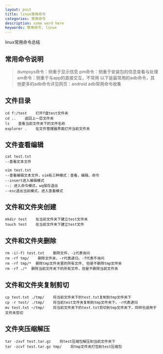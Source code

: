 ```yaml
---
layout: post
title: linux常用命令
categories: 常用命令
description: some word here
keywords: 常用命令, linux
---
```


linux常用命令总结

## 常用命令说明

> dumpsys命令：侧重于显示信息
> pm命令：侧重于安装包的信息查看与处理
> am命令：侧重于与app的直接交互，不常用
> 以下是最常用的adb命令，其他更多的adb命令详见网页：android adb常用命令收集

## 文件目录

```
cd f:/test    打开f盘test文件夹
cd ..    返回上一层文件夹
ls    查看当前文件夹下的文件名称
explorer .    在文件管理器界面打开当前文件夹
```

## 文件查看编辑

```
cat test.txt
--查看文本文件

vim test.txt    
--查看编辑文本文件，vim有三种模式：查看，编辑，命令
--insert进入编辑模式
--: 进入命令模式，wq保存退出
--esc退出当前模式，进入查看模式
```

## 文件和文件夹创建

```
mkdir test    在当前文件夹下建立test文件夹
touch test    在当前文件夹下建立test文件
```

## 文件和文件夹删除

```
rm -i(-f) test.txt    删除文件，-i代表询问
rm -rf tmp/    删除文件夹，-r代表递归，-f代表不询问
rm -rf tmp/*  删除tmp文件夹里的所有文件, 但是不删除tmp文件夹
rm -rf ./*  删除当前文件夹下的所有文件，但是不删除当前文件夹
```

## 文件和文件夹复制剪切

```
cp test.txt ./tmp/    将当前文件夹下的test.txt复制到tmp文件夹下
cp -r test/ ./tmp/    将当前test文件夹复制到tmp文件夹下，-r代表递归
mv test.txt ~/tmp/    将当前文件夹下的test.txt剪切到tmp文件夹下，同样也适用于文件夹剪切
```

## 文件夹压缩解压

```
tar -zxvf test.tar.gz    将test压缩包解压到当前文件夹下
tar -zcvf test.tar.gz tmp/    将tmp文件夹打包到test压缩包
```